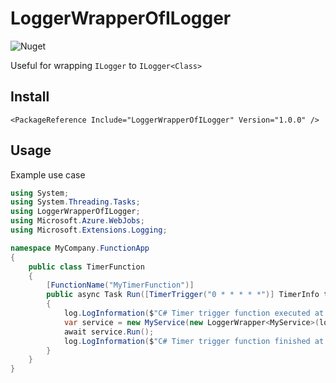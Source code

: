 # LoggerWrapperOfILogger

![Nuget](https://img.shields.io/nuget/v/LoggerWrapperOfILogger)

Useful for wrapping `ILogger` to `ILogger<Class>`

## Install

```csproj
<PackageReference Include="LoggerWrapperOfILogger" Version="1.0.0" />
```

## Usage

Example use case

```csharp
using System;
using System.Threading.Tasks;
using LoggerWrapperOfILogger;
using Microsoft.Azure.WebJobs;
using Microsoft.Extensions.Logging;

namespace MyCompany.FunctionApp
{
    public class TimerFunction
    {
        [FunctionName("MyTimerFunction")]
        public async Task Run([TimerTrigger("0 * * * * *")] TimerInfo timer, ILogger log)
        {
            log.LogInformation($"C# Timer trigger function executed at: {DateTime.UtcNow}");
            var service = new MyService(new LoggerWrapper<MyService>(log));
            await service.Run();
            log.LogInformation($"C# Timer trigger function finished at: {DateTime.UtcNow}");
        }
    }
}
```
